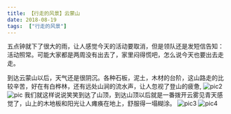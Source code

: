 ```yaml
---
title: 【行走的风景】云蒙山
date: 2018-08-19
tags:  ["行走的风景"]
---
```

五点钟就下了很大的雨，让人感觉今天的活动要取消，但是领队还是发短信告知：活动照常。可能大家都是两周没有出去了，家里闷得慌吧，怎么说今天也要出去走走。

到达云蒙山以后，天气还是很阴沉。各种石板，泥土，木材的台阶，这山路走的比较辛苦，好在有白桦林，还有远处山涧的流水声，让人忽视了登山的疲惫,
![pic2](pic2.png)
![pic](pic1.png)
我们就这样说说笑笑到达了山顶，到达山顶以后就是一番拨开云雾见青天感觉了，山上的木地板和阳光让人瘫痪在地上，舒服得一塌糊涂。
![pic3](pic3.png)
![pic4](pic4.png)